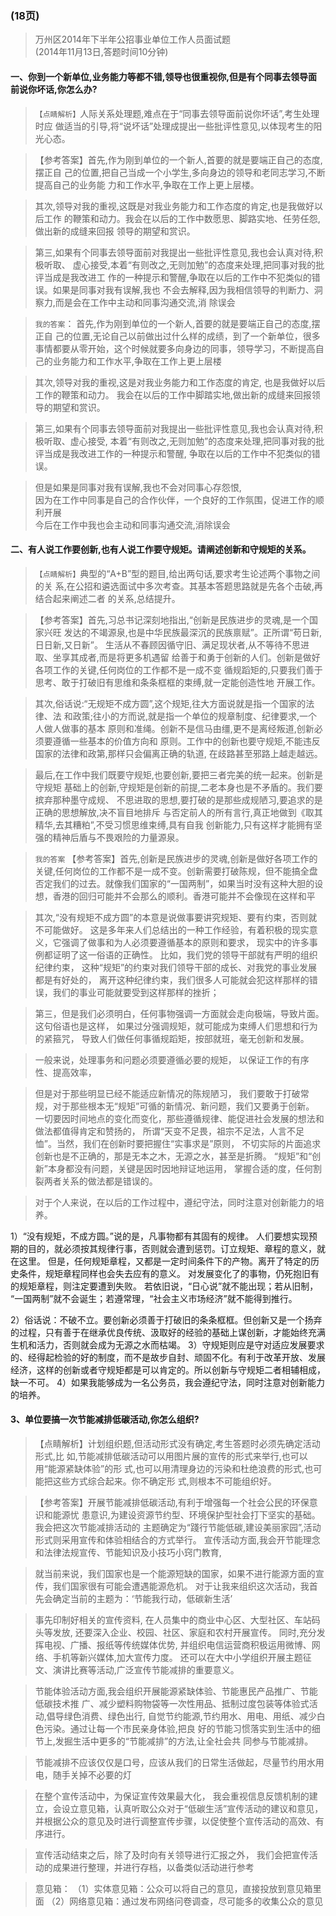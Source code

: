 ### (18页)

>   万州区2014年下半年公招事业单位工作人员面试题   
(2014年11月13日,答题时间10分钟)

#### 一、你到一个新单位,业务能力等都不错,领导也很重视你,但是有个同事去领导面前说你坏话,你怎么办?
>   `【点睛解析】`人际关系处理题,难点在于“同事去领导面前说你坏话”,考生处理时应
做适当的引导,将“说坏话”处理成提出一些批评性意见,以体现考生的阳光心态。

>   【参考答案】首先,作为刚到单位的一个新人,首要的就是要端正自己的态度,摆正自
己的位置,把自己当成一个小学生,多向身边的领导和老同志学习,不断提高自己的业务能
力和工作水平,争取在工作上更上层楼。

>   其次,领导对我的重视,这既是对我业务能力和工作态度的肯定,也是我做好以后工作
的鞭策和动力。我会在以后的工作中数愿思、脚路实地、任劳任怨,做出新的成缝来回报
领导的期望和赏识。

>   第三,如果有个同事去领导面前对我提出一些批评性意见,我也会认真对待,积极听取、
虚心接受,本着“有则改之,无则加勉”的态度来处理,把同事对我的批评当成是我改进工
作的一种提示和警醒,争取在以后的工作中不犯类似的错误。如果是同事对我有误解,我也
不会去解释,因为我相信领导的判断力、洞察力,而是会在工作中主动和同事沟通交流,消
除误会

>   `我的答案`：
>   首先,作为刚到单位的一个新人,首要的就是要端正自己的态度,摆正自
  己的位置,无论自己以前做出过什么样的成绩，到了一个新单位，很多事情都要从零开始，这个时候就要多向身边的同事，领导学习，不断提高自己的业务能力和工作水平,争取在工作上更上层楼  

>   其次,领导对我的重视,这是对我业务能力和工作态度的肯定,
也是我做好以后工作的鞭策和动力。
我会在以后的工作中脚踏实地,做出新的成缝来回报领导的期望和赏识。

>   第三,如果有个同事去领导面前对我提出一些批评性意见,我也会认真对待,积极听取、虚心接受,
本着“有则改之,无则加勉”的态度来处理,把同事对我的批评当成是我改进工作的一种提示和警醒,
争取在以后的工作中不犯类似的错误。

>   但是如果是同事对我有误解,我也不会对同事心存怨恨,  
因为在工作中同事是自己的合作伙伴，一个良好的工作氛围，促进工作的顺利开展   
今后在工作中我也会主动和同事沟通交流,消除误会   


#### 二、有人说工作要创新,也有人说工作要守规矩。请阐述创新和守规矩的关系。
>   `【点睛解析】`典型的“A+B”型的题目,给出两句话,要求考生论述两个事物之间的关
系,在公招和遴选面试中多次考查。其基本答题思路就是先各个击破,再结合起来阐述二者
的关系,总结提升。


>   【参考答案】首先,习总书记深刻地指出,“创新是民族进步的灵魂,是一个国家兴旺
发达的不竭源泉,也是中华民族最深沉的民族禀赋”。正所谓“苟日新,日日新,又日新”。
生活从不春顾因循守旧、满足现状者,从不等待不思进取、坐享其成者,而是将更多机遇留
给善于和勇于创新的人们。创新是做好各项工作的关键,任何岗位的工作都不是一成不变
循规蹈矩的,只要我们善于思考、敢于打破旧有思维和条条框框的束缚,就一定能创造性地
开展工作。

>   其次,俗话说:“无规矩不成方圆”,这个规矩,往大方面说就是指一个国家的法律、法
和政策;往小的方而说,就是指一个单位的规章制度、纪律要求,一个人做人做事的基本
原则和准绳。创新不是信马由缰,更不是离经叛道,创新必须要遵循一些基本的价值方向和
原则。工作中的创新也要守规矩,不能违反国家的法律和政第,那样只会偏离正确的轨道,
在歧路甚至邪路上越走越远。

>   最后,在工作中我们既要守规矩,也要创新,要把三者完美的统一起来。创新是守规矩
基础上的创新,守规矩是创新的前提,二老本身也是不矛盾的。我们要摈弃那种墨守成规、
不思进取的思想,要打破的是那些成规陋习,要追求的是正确的思想解放,决不盲目地排斥
与否定前人的所有言行,真正地做到《取其精华,去其糟粕”,不受习惯思维束缚,具有自我
创新能力,只有这样才能拥有坚强的精神后盾与不畏艰险的力量源泉。

>   `我的答案`
>   【参考答案】首先,创新是民族进步的灵魂,创新是做好各项工作的关键,任何岗位的工作都不是一成不变。创新需要打破陈规，但不能搞全盘否定我们的过去。就像我们国家的“一国两制”，如果当时没有这种大胆的设想，香港的回归可能并不会那么的顺利。香港可能并不会像现在这样和平

>   其次,“没有规矩不成方圆”的本意是说做事要讲究规矩、要有约束，否则就不可能做好。
这是多年来人们总结出的一种工作经验，有着积极的现实意义，它强调了做事和为人必须要遵循基本的原则和要求，
现实中的许多事例都证明了这一俗语的正确性。
比如，我们党的领导干部就有严明的组织纪律约束，
这种“规矩”的约束对我们领导干部的成长、对我党的事业发展都是有好处的，
离开这种纪律约束，我们很多人可能就会犯这样那样的错误，我们的事业可能就要受到这样那样的挫折；

>   第三，但是我们必须明白，任何事物强调一方面就会走向极端，导致片面。这句俗语也是这样，
如果过分强调规矩，就可能成为束缚人们思想和行为的紧箍咒，
导致人们做任何事循规蹈矩，按部就班，毫无创新和发展。

>   一般来说，处理事务和问题必须要遵循必要的规矩，
以保证工作的有序性、提高效率，

>   但是对于那些明显已经不能适应新情况的陈规陋习，
我们要敢于打破常规，对于那些根本无“规矩”可循的新情况、新问题，我们又要勇于创新。
一切要因时间地点的变化而变化，那些遵循规律、能促进社会发展的想法和做法都值得肯定和赞扬的，
所谓“天变不足畏，祖宗不足法，人言不足恤”。当然，我们在创新时要把握住“实事求是”原则，
不切实际的片面追求创新也是不正确的，那是无本之木，无源之水，甚至是折腾。
“规矩”和“创新”本身都没有问题，关键是因时因地辩证地运用，
掌握合适的度，任何割裂两者关系的做法都是错误的。

>   对于个人来说，在以后的工作过程中，遵纪守法，同时注意对创新能力的培养。




1）“没有规矩，不成方圆。”说的是，凡事物都有其固有的规律。
人们要想实现预期的目的，就必须按其规律行事，否则就会遭到惩罚。订立规矩、章程的意义，就在这里。
但是，任何规矩章程，又都是一定时间条件下的产物。离开了特定的历史条件，规矩章程同样也会失去应有的意义。
对发展变化了的事物，仍死抱旧有的规矩章程，则注定要遭到失败。
若依旧说，“日心说”就不能出现；若从旧制，
“一国两制”就不会诞生；若遵常理，“社会主义市场经济”就不能得到推行。

2）俗话说：不破不立。要创新必须善于打破旧的条条框框。但创新又是一个扬弃的过程，只有善于在继承优良传统、汲取好的经验的基础上谋创新，才能始终充满生机和活力，否则就会成为无源之水而枯竭。
3）守规矩则应是守对适应发展要求的、经得起检验的好的制度，而不是故步自封、顽固不化。有利于改革开放、发展经济，这样的创新或者守规矩都是可以肯定的。所以创新与守规矩二者相辅相成，缺一不可。
4）如果我能够成为一名公务员，我会遵纪守法，同时注意对创新能力的培养。





#### 3、单位要搞一次节能减排低碳活动,你怎么组织?
>   【点睛解析】计划组织题,但活动形式没有确定,考生答题时必须先确定活动形式,比
如,节能减排低碳活动可以用图片展的宣传的形式来举行,也可以用“能源紧缺体验”的形
式,也可以用清理身边的污染和杜绝浪费的形式,也可能把这些方式综合起来。你不确定形
式,则根本不可能组织好。

>   【参考答案】开展节能减排低碳活动,有利于增强每一个社会公民的环保意识和能源忧
患意识,为建设资源节约型、环境保护型社会打下坚实的基础。我会把这次节能减排活动的
主题确定为“踐行节能低碳,建设美丽家园”,活动形式则采用宣传和体验相结合的方式举行。
宣传活动方面,我会开节能理念和法律法规宣传、节能知识及小技巧小窍门教育,

>   就当前来说，我们国家也是一个能源短缺的国家，如果不进行能源方面的宣传，我们国家很有可能会遭遇能源危机。
对于让我来组织这次活动，我首先会确定当前的主题为：‘节能我行动，低碳新生活’

>   事先印制好相关的宣传资料,
在人员集中的商业中心区、大型社区、车站码头等发放,
还要深入企业、校园、社区、家庭和农村开展宣传。
同时,充分发挥电视、广播、报纸等传统媒体优势,
并组织电信运营商积极运用微博、网络、手机等新兴媒体,加大宣传力度。
还可以在大中小学组织开展主题征文、演讲比赛等活动,广泛宣传节能减排的重要意义。

>   节能体验活动方面,我会组织开展能源紧缺体验、节能惠民产品推广、节能低碳技术推
广、减少塑料购物袋等一次性用品、抵制过度包装等体验式活动,倡导绿色消费、绿色出行,
自觉节约能源,节约用水、用电、用纸、减少白色污染。通过让每一个市民亲身体验,把良
好的节能习惯落实到生活中的细节上,发掘生活中更多的“节能减排”的方法,让全社会共
同参与节能减排。

>   节能减排不应该仅仅是口号，应该从我们的日常生活做起，尽量节约用水用电，随手关掉不必要的灯

>   在整个宣传活动中，为保证宣传效果最大化，
我会重视信息反馈机制的建立，会设立意见箱，认真听取公众对于“低碳生活”宣传活动的建议和意见，
并根据公众的意见及时进行调整宣传步骤，以促使整个宣传活动的高效、有序进行。    

>   宣传活动结束之后，除了及时向有关领导进行汇报之外，
我们会把宣传活动的成果进行整理，并进行存档，以备类似活动进行参考

>   意见箱：
（1）实体意见箱：公众可以将自己的意见，直接投放到意见箱里面
（2）网络意见箱：通过发布网络问卷调查，尽可能多的收集公众的意见

















